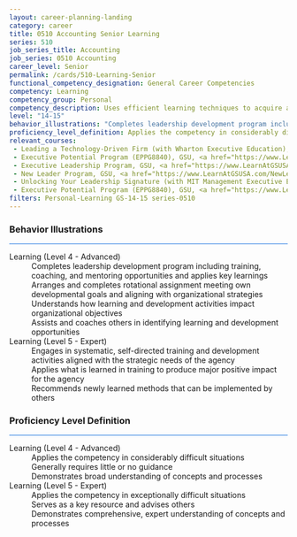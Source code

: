 ```yaml
---
layout: career-planning-landing
category: career
title: 0510 Accounting Senior Learning
series: 510
job_series_title: Accounting
job_series: 0510 Accounting
career_level: Senior
permalink: /cards/510-Learning-Senior
functional_competency_designation: General Career Competencies
competency: Learning
competency_group: Personal
competency_description: Uses efficient learning techniques to acquire and apply new knowledge and skills; uses formal and informal training, feedback, or other opportunities for self-learning and development.
level: "14-15"
behavior_illustrations: "Completes leadership development program including training, coaching, and mentoring opportunities and applies key learnings ? Arranges and completes rotational assignment meeting own developmental goals and aligning with organizational strategies ? Understands how learning and development activities impact organizational objectives ? Assists and coaches others in identifying learning and development opportunities ? ? Engages in systematic, self-directed training and development activities aligned with the strategic needs of the agency ? Applies what is learned in training to produce major positive impact for the agency ? Recommends newly learned methods that can be implemented by others"
proficiency_level_definition: Applies the competency in considerably difficult situations ? Generally requires little or no guidance ? Demonstrates broad understanding of concepts and processes ? Applies the competency in exceptionally difficult situations ? Serves as a key resource and advises others ? Demonstrates comprehensive, expert understanding of concepts and processes
relevant_courses: 
 - Leading a Technology-Driven Firm (with Wharton Executive Education), Emeritus, <a href="https://online-execed.wharton.upenn.edu/leading-technology-driven-organization/enterprise/?b2c_form=true&utm_campaign=gsa&utm_source=b2b">https://online-execed.wharton.upenn.edu/leading-technology-driven-organization/enterprise/?b2c_form=true&utm_campaign=gsa&utm_source=b2b</a>
 - Executive Potential Program (EPPG8840), GSU, <a href="https://www.LearnAtGSUSA.com/EPPG8845">https://www.LearnAtGSUSA.com/EPPG8845</a>
 - Executive Leadership Program, GSU, <a href="https://www.LearnAtGSUSA.com/ExecutiveLeadershipProgram">https://www.LearnAtGSUSA.com/ExecutiveLeadershipProgram</a>
 - New Leader Program, GSU, <a href="https://www.LearnAtGSUSA.com/NewLeaderProgram">https://www.LearnAtGSUSA.com/NewLeaderProgram</a>
 - Unlocking Your Leadership Signature (with MIT Management Executive Education), Emeritus, <a href="https://executive-ed.mit.edu/unlocking-your-leadership-signature/enterprise/?b2c_form=true&utm_campaign=gsa&utm_source=b2b">https://executive-ed.mit.edu/unlocking-your-leadership-signature/enterprise/?b2c_form=true&utm_campaign=gsa&utm_source=b2b</a>
 - Executive Potential Program (EPPG8840), GSU, <a href="https://www.LearnAtGSUSA.com/EPPG8849">https://www.LearnAtGSUSA.com/EPPG8849</a>
filters: Personal-Learning GS-14-15 series-0510
---
```


<div class="desktop:grid-col-6 margin-y-3">
  <div class="border-top-2 bg-white padding-3 shadow-5 height-full members-hover border-1px button-border border-top-blue radius-lg card-text-color">
    <h3>Behavior Illustrations</h3>
    <hr style="background-color: #1b74e0 !important;"/>
    <dl class="text-base card-content-color"><dt>Learning (Level 4 - Advanced)</dt><dd>Completes leadership development program including training, coaching, and mentoring opportunities and applies key learnings </dd><dd> Arranges and completes rotational assignment meeting own developmental goals and aligning with organizational strategies </dd><dd> Understands how learning and development activities impact organizational objectives </dd><dd> Assists and coaches others in identifying learning and development opportunities </dd><dt>Learning (Level 5 - Expert)</dt><dd>Engages in systematic, self-directed training and development activities aligned with the strategic needs of the agency </dd><dd> Applies what is learned in training to produce major positive impact for the agency </dd><dd> Recommends newly learned methods that can be implemented by others</dd></dl>
  </div>
</div>
<div class="desktop:grid-col-6 margin-y-3">
  <div class="border-top-2 bg-white padding-3 shadow-5 height-full members-hover border-1px button-border border-top-blue radius-lg card-text-color">
    <h3>Proficiency Level Definition</h3>
     <hr style="background-color: #1b74e0 !important;"/>
    <dl class="text-base card-content-color"><dt>Learning (Level 4 - Advanced)</dt><dd>Applies the competency in considerably difficult situations </dd><dd> Generally requires little or no guidance </dd><dd> Demonstrates broad understanding of concepts and processes</dd><dt>Learning (Level 5 - Expert)</dt><dd>Applies the competency in exceptionally difficult situations </dd><dd> Serves as a key resource and advises others </dd><dd> Demonstrates comprehensive, expert understanding of concepts and processes</dd></dl>
  </div>
</div>